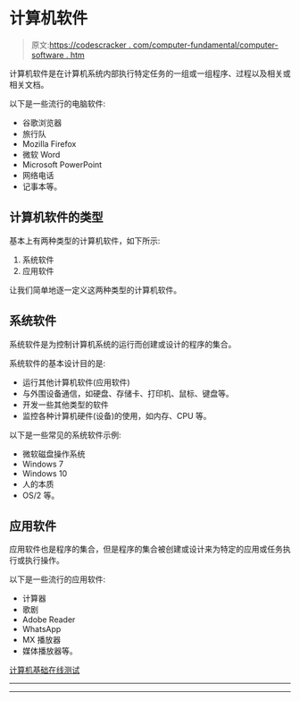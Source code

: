 # 计算机软件

> 原文:[https://codescracker . com/computer-fundamental/computer-software . htm](https://codescracker.com/computer-fundamental/computer-software.htm)

计算机软件是在计算机系统内部执行特定任务的一组或一组程序、过程以及相关或相关文档。

以下是一些流行的电脑软件:

*   谷歌浏览器
*   旅行队
*   Mozilla Firefox
*   微软 Word
*   Microsoft PowerPoint
*   网络电话
*   记事本等。

## 计算机软件的类型

基本上有两种类型的计算机软件，如下所示:

1.  系统软件
2.  应用软件

让我们简单地逐一定义这两种类型的计算机软件。

## 系统软件

系统软件是为控制计算机系统的运行而创建或设计的程序的集合。

系统软件的基本设计目的是:

*   运行其他计算机软件(应用软件)
*   与外围设备通信，如硬盘、存储卡、打印机、鼠标、键盘等。
*   开发一些其他类型的软件
*   监控各种计算机硬件(设备)的使用，如内存、CPU 等。

以下是一些常见的系统软件示例:

*   微软磁盘操作系统
*   Windows 7
*   Windows 10
*   人的本质
*   OS/2 等。

## 应用软件

应用软件也是程序的集合，但是程序的集合被创建或设计来为特定的应用或任务执行或执行操作。

以下是一些流行的应用软件:

*   计算器
*   歌剧
*   Adobe Reader
*   WhatsApp
*   MX 播放器
*   媒体播放器等。

[计算机基础在线测试](/exam/showtest.php?subid=14)

* * *

* * *
